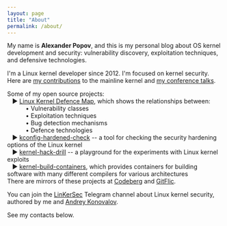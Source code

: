 ```yaml
---
layout: page
title: "About"
permalink: /about/
---
```


My name is __Alexander Popov__, and this is my personal blog about OS kernel development and security: vulnerability discovery, exploitation techniques, and defensive technologies.

I'm a Linux kernel developer since 2012. I'm focused on kernel security.
<br />Here are [my contributions](https://git.kernel.org/pub/scm/linux/kernel/git/torvalds/linux.git/log/?qt=author&q=Alexander+Popov) to the mainline kernel and [my conference talks](https://a13xp0p0v.github.io/conference_talks/).

Some of my open source projects:
<br />&nbsp; &nbsp;► [Linux Kernel Defence Map](https://github.com/a13xp0p0v/linux-kernel-defence-map), which shows the relationships between:
  <br />&nbsp; &nbsp; &nbsp; &nbsp; &nbsp; &nbsp;• Vulnerability classes
  <br />&nbsp; &nbsp; &nbsp; &nbsp; &nbsp; &nbsp;• Exploitation techniques
  <br />&nbsp; &nbsp; &nbsp; &nbsp; &nbsp; &nbsp;• Bug detection mechanisms
  <br />&nbsp; &nbsp; &nbsp; &nbsp; &nbsp; &nbsp;• Defence technologies
<br />&nbsp; &nbsp;► [kconfig-hardened-check](https://github.com/a13xp0p0v/kconfig-hardened-check) -- a tool for checking the security hardening options of the Linux kernel
<br />&nbsp; &nbsp;► [kernel-hack-drill](https://github.com/a13xp0p0v/kernel-hack-drill) -- a playground for the experiments with Linux kernel exploits
<br />&nbsp; &nbsp;► [kernel-build-containers](https://github.com/a13xp0p0v/kernel-build-containers), which provides containers for building software with many different compilers for various architectures
<br />There are mirrors of these projects at [Codeberg](https://codeberg.org/a13xp0p0v) and [GitFlic](https://gitflic.ru/user/a13xp0p0v).

You can join the [LinKerSec](https://t.me/s/linkersec) Telegram channel about Linux kernel security, authored by me and [Andrey Konovalov](https://xairy.io/).

See my contacts below.
